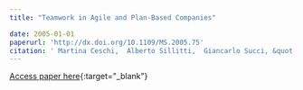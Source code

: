 ```yaml
---
title: "Teamwork in Agile and Plan-Based Companies"

date: 2005-01-01
paperurl: 'http://dx.doi.org/10.1109/MS.2005.75'
citation: ' Martina Ceschi,  Alberto Sillitti,  Giancarlo Succi, &quot;Teamwork in Agile and Plan-Based Companies.&quot;, 2005.'
---
```

[Access paper here](http://dx.doi.org/10.1109/MS.2005.75){:target="_blank"}
